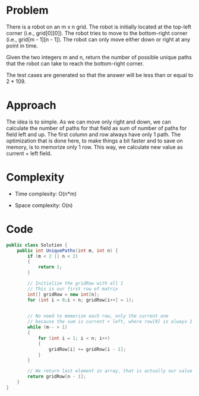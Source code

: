 # Problem

There is a robot on an m x n grid. The robot is initially located at the top-left corner (i.e., grid[0][0]). The robot tries to move to the bottom-right corner (i.e., grid[m - 1][n - 1]). The robot can only move either down or right at any point in time.

Given the two integers m and n, return the number of possible unique paths that the robot can take to reach the bottom-right corner.

The test cases are generated so that the answer will be less than or equal to 2 * 109.

# Approach
The idea is to simple. As we can move only right and down, we can calculate the number of paths for that field as sum of number of paths for field left and up. The first column and row always have only 1 path. 
The optimization that is done here, to make things a bit faster and to save on memory, is to memorize only 1 row. This way, we calculate new value as current + left field.

# Complexity
- Time complexity:
O(n*m)

- Space complexity:
O(n)

# Code
```cs
public class Solution {
    public int UniquePaths(int m, int n) {
        if (m < 2 || n < 2)
        {
            return 1;
        }

        // Initialize the gridRow with all 1
        // This is our first row of matrix
        int[] gridRow = new int[n];
        for (int i = 0;i < n; gridRow[i++] = 1);
        

        // No need to memorize each row, only the current one
        // because the sum is current + left, where row[0] is always 1
        while (m-- > 1)
        {
            for (int i = 1; i < n; i++)
            {
                gridRow[i] += gridRow[i - 1];
            }
        }

        // We return last element in array, that is actually our value
        return gridRow[n - 1];
    }
}
```